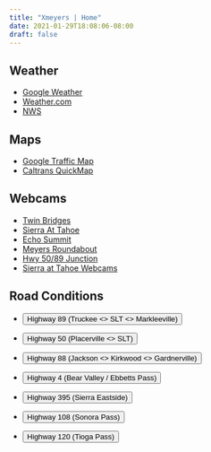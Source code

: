 ```yaml
---
title: "Xmeyers | Home"
date: 2021-01-29T18:08:06-08:00
draft: false
---
```


## Weather

- <a target="_blank" href="https://www.google.com/search?q=weather+96150&oq=weather+96150&aqs=chrome.0.69i59j69i65.3019j0j4&sourceid=chrome&ie=UTF-8">Google Weather</a>
- <a target="_blank" href="https://weather.com/weather/today/l/1adb8a728f658668a088d2c1e36af25d4044aeffac15e88f5e4aaf673357409f">Weather.com</a>
- <a target="_blank" href="https://forecast.weather.gov/MapClick.php?lon=-120.02357482910155&lat=38.849333913235455">NWS</a>

## Maps

- <a target="_blank" href="https://www.google.com/maps/place/Meyers,+CA+96150/@38.8754622,-119.9998282,12.5z/data=!4m5!3m4!1s0x80998dd10cb46911:0x9a6aa0d06b4f0a29!8m2!3d38.8561066!4d-120.013057!5m1!1e1">Google Traffic Map</a>
- <a target="_blank" href="http://quickmap.dot.ca.gov/">Caltrans QuickMap</a>

## Webcams

- <a target="_blank" href="https://cwwp2.dot.ca.gov/vm/loc/d3/hwy50attwinbridges.htm">
    Twin Bridges
  </a>
- <a target="_blank" href="https://cwwp2.dot.ca.gov/vm/loc/d3/hwy50atsierraeb.htm">
    Sierra At Tahoe
  </a>
- <a target="_blank" href="https://cwwp2.dot.ca.gov/vm/loc/d3/hwy50atechosummit.htm">
    Echo Summit
  </a>
- <a target="_blank" href="https://cwwp2.dot.ca.gov/vm/loc/d3/hwy50atmeyers.htm">
    Meyers Roundabout
  </a>
- <a target="_blank" href="https://cwwp2.dot.ca.gov/vm/loc/d3/hwy50athwy89.htm">
    Hwy 50/89 Junction
  </a>
- <a target="_blank" href="https://www.sierraattahoe.com/live-cams/">
    Sierra at Tahoe Webcams
  </a>

## Road Conditions

- <form action="https://roads.dot.ca.gov/roadscell.php" method="post" target="_blank">
  <input name="roadnumber" type="hidden" value="89">
  <input type="submit" value="Highway 89 (Truckee <> SLT <> Markleeville)" name="submit">
  </form>
- <form action="https://roads.dot.ca.gov/roadscell.php" method="post" target="_blank">
  <input name="roadnumber" type="hidden" value="50">
  <input type="submit" value="Highway 50 (Placerville <> SLT)" name="submit">
  </form>
- <form action="https://roads.dot.ca.gov/roadscell.php" method="post" target="_blank">
  <input name="roadnumber" type="hidden" value="88">
  <input type="submit" value="Highway 88 (Jackson <> Kirkwood <> Gardnerville)" name="submit">
  </form>
- <form action="https://roads.dot.ca.gov/roadscell.php" method="post" target="_blank">
  <input name="roadnumber" type="hidden" value="4">
  <input type="submit" value="Highway 4 (Bear Valley / Ebbetts Pass)" name="submit">
  </form>
- <form action="https://roads.dot.ca.gov/roadscell.php" method="post" target="_blank">
  <input name="roadnumber" type="hidden" value="395">
  <input type="submit" value="Highway 395 (Sierra Eastside)" name="submit">
  </form>
- <form action="https://roads.dot.ca.gov/roadscell.php" method="post" target="_blank">
  <input name="roadnumber" type="hidden" value="108">
  <input type="submit" value="Highway 108 (Sonora Pass)" name="submit">
  </form>
- <form action="https://roads.dot.ca.gov/roadscell.php" method="post" target="_blank">
  <input name="roadnumber" type="hidden" value="120">
  <input type="submit" value="Highway 120 (Tioga Pass)" name="submit">
  </form>
    
